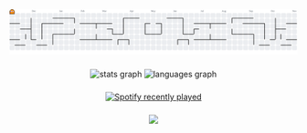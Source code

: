 <picture>
  <source media="(prefers-color-scheme: dark)" srcset="https://raw.githubusercontent.com/ada-jt1725/ada-jt1725/output/pacman-contribution-graph-dark.svg">
  <source media="(prefers-color-scheme: light)" srcset="https://raw.githubusercontent.com/ada-jt1725/ada-jt1725/output/pacman-contribution-graph.svg">
  <img alt="pacman contribution graph" src="https://raw.githubusercontent.com/ada-jt1725/ada-jt1725/output/pacman-contribution-graph.svg">
</picture>

###

<div align="center">
  <img src="https://github-readme-stats.vercel.app/api?username=ada-jt1725&hide_title=false&hide_rank=false&show_icons=true&include_all_commits=true&count_private=true&disable_animations=false&theme=dracula&locale=en&hide_border=false&order=1" height="150" alt="stats graph"  />
  <img src="https://github-readme-stats.vercel.app/api/top-langs?username=ada-jt1725&locale=en&hide_title=false&layout=compact&card_width=320&langs_count=5&theme=dracula&hide_border=false&order=2" height="150" alt="languages graph"  />
</div>

###

<div align="center">
  <a href="https://open.spotify.com/user/314ar5chufrkkw3n34aapqntmduy">
    <img src="https://spotify-recently-played-readme.vercel.app/api?user=314ar5chufrkkw3n34aapqntmduy&count=5" alt="Spotify recently played"  />
  </a>
</div>

###

<div align="center">
  <img src="https://visitor-badge.laobi.icu/badge?page_id=ada-jt1725.ada-jt1725&"  />
</div>

###
